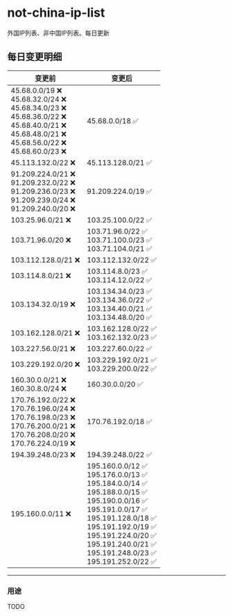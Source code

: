 # not-china-ip-list
外国IP列表、非中国IP列表。每日更新

每日变更明细
--------------------
|  变更前   | 变更后 |
|  ----  | ----  |
|  45.68.0.0/19 :x: <br> 45.68.32.0/24 :x: <br> 45.68.34.0/23 :x: <br> 45.68.36.0/22 :x: <br> 45.68.40.0/21 :x: <br> 45.68.48.0/21 :x: <br> 45.68.56.0/22 :x: <br> 45.68.60.0/23 :x: <br> | 45.68.0.0/18 :white_check_mark: | 
|  45.113.132.0/22 :x:  | 45.113.128.0/21 :white_check_mark: | 
|  91.209.224.0/21 :x: <br> 91.209.232.0/22 :x: <br> 91.209.236.0/23 :x: <br> 91.209.239.0/24 :x: <br> 91.209.240.0/20 :x: <br> | 91.209.224.0/19 :white_check_mark: | 
|  103.25.96.0/21 :x:  | 103.25.100.0/22 :white_check_mark: | 
|  103.71.96.0/20 :x:  | 103.71.96.0/22 :white_check_mark: <br> 103.71.100.0/23 :white_check_mark: <br> 103.71.104.0/21 :white_check_mark: <br>  | 
|  103.112.128.0/21 :x:  | 103.112.132.0/22 :white_check_mark: | 
|  103.114.8.0/21 :x:  | 103.114.8.0/23 :white_check_mark: <br> 103.114.12.0/22 :white_check_mark: <br>  | 
|  103.134.32.0/19 :x:  | 103.134.34.0/23 :white_check_mark: <br> 103.134.36.0/22 :white_check_mark: <br> 103.134.40.0/21 :white_check_mark: <br> 103.134.48.0/20 :white_check_mark: <br>  | 
|  103.162.128.0/21 :x:  | 103.162.128.0/22 :white_check_mark: <br> 103.162.132.0/23 :white_check_mark: <br>  | 
|  103.227.56.0/21 :x:  | 103.227.60.0/22 :white_check_mark: | 
|  103.229.192.0/20 :x:  | 103.229.192.0/21 :white_check_mark: <br> 103.229.200.0/22 :white_check_mark: <br>  | 
|  160.30.0.0/21 :x: <br> 160.30.8.0/24 :x: <br> | 160.30.0.0/20 :white_check_mark: | 
|  170.76.192.0/22 :x: <br> 170.76.196.0/24 :x: <br> 170.76.198.0/23 :x: <br> 170.76.200.0/21 :x: <br> 170.76.208.0/20 :x: <br> 170.76.224.0/19 :x: <br> | 170.76.192.0/18 :white_check_mark: | 
|  194.39.248.0/23 :x:  | 194.39.248.0/22 :white_check_mark: | 
|  195.160.0.0/11 :x:  | 195.160.0.0/12 :white_check_mark: <br> 195.176.0.0/13 :white_check_mark: <br> 195.184.0.0/14 :white_check_mark: <br> 195.188.0.0/15 :white_check_mark: <br> 195.190.0.0/16 :white_check_mark: <br> 195.191.0.0/17 :white_check_mark: <br> 195.191.128.0/18 :white_check_mark: <br> 195.191.192.0/19 :white_check_mark: <br> 195.191.224.0/20 :white_check_mark: <br> 195.191.240.0/21 :white_check_mark: <br> 195.191.248.0/23 :white_check_mark: <br> 195.191.252.0/22 :white_check_mark: <br>  | 

--------------------
### 用途
TODO
